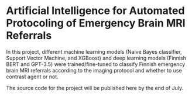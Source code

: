 # Artificial Intelligence for Automated Protocoling of Emergency Brain MRI Referrals
In this project, different machine learning models (Naive Bayes classifier, Support Vector Machine, and XGBoost) and deep learning models (Finnish BERT and GPT-3.5) were trained/fine-tuned to classify Finnish emergency brain MRI referrals according to the imaging protocol and whether to use contrast agent or not.

The source code for the project will be published here by the end of July.
